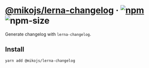 # [@mikojs/lerna-changelog][website] · <!-- badges.start -->[![npm][npm-image]][npm-link] ![npm-size][npm-size-image]

[npm-image]: https://img.shields.io/npm/v/@mikojs/lerna-changelog.svg
[npm-link]: https://www.npmjs.com/package/@mikojs/lerna-changelog
[npm-size-image]: https://img.shields.io/bundlephobia/minzip/@mikojs/lerna-changelog.svg

<!-- badges.end -->

[website]: https://mikojs.github.io/core/lerna-changelog

Generate changelog with `lerna-changelog`.

## Install

```sh
yarn add @mikojs/lerna-changelog
```
